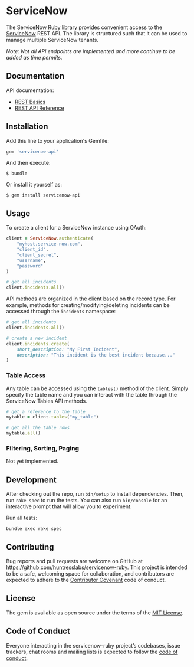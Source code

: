 # ServiceNow

The ServiceNow Ruby library provides convenient access to the [ServiceNow](https://developer.servicenow.com/app.do#!/document/content/app_store_doc_rest_integrate_newyork_c_RESTAPI?v=newyork) REST API. The library is structured such that it can be used to manage multiple ServiceNow tenants.

*Note: Not all API endpoints are implemented and more continue to be added as time permits.*

## Documentation

API documentation:
- [REST Basics](https://developer.servicenow.com/app.do#!/document/content/app_store_doc_rest_integrate_newyork_c_RESTAPI?v=newyork)
- [REST API Reference](https://docs.servicenow.com/bundle/newyork-application-development/page/build/applications/concept/api-rest.html)

## Installation

Add this line to your application's Gemfile:

```ruby
gem 'servicenow-api'
```

And then execute:

    $ bundle

Or install it yourself as:

    $ gem install servicenow-api

## Usage

To create a client for a ServiceNow instance using OAuth:

```ruby
client = ServiceNow.authenticate(
    "myhost.service-now.com",
    "client_id",
    "client_secret",
    "username",
    "password"
)

# get all incidents
client.incidents.all()
```

API methods are organized in the client based on the record type. For example, methods for creating/modifying/deleting incidents can be accessed through the `incidents` namespace:

```ruby
# get all incidents
client.incidents.all()

# create a new incident
client.incidents.create(
    short_description: "My First Incident",
    description: "This incident is the best incident because..."
)
```

### Table Access

Any table can be accessed using the `tables()` method of the client. Simply specify the table name and you can interact with the table through the ServiceNow Tables API methods.

```ruby
# get a reference to the table
mytable = client.tables("my_table")

# get all the table rows
mytable.all()
```

### Filtering, Sorting, Paging

Not yet implemented.

## Development

After checking out the repo, run `bin/setup` to install dependencies. Then, run `rake spec` to run the tests. You can also run `bin/console` for an interactive prompt that will allow you to experiment.

Run all tests:

    bundle exec rake spec

## Contributing

Bug reports and pull requests are welcome on GitHub at https://github.com/huntresslabs/servicenow-ruby. This project is intended to be a safe, welcoming space for collaboration, and contributors are expected to adhere to the [Contributor Covenant](http://contributor-covenant.org) code of conduct.

## License

The gem is available as open source under the terms of the [MIT License](https://opensource.org/licenses/MIT).

## Code of Conduct

Everyone interacting in the servicenow-ruby project’s codebases, issue trackers, chat rooms and mailing lists is expected to follow the [code of conduct](https://github.com/huntresslabs/servicenow-ruby/blob/master/CODE_OF_CONDUCT.md).
